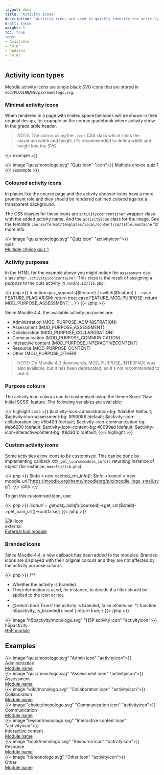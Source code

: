 ```yaml
---
layout: docs
title: "Activity icons"
description: "Activity icons are used to quickly identify the activity types"
draft: false
weight: 5
toc: true
tags:
- Available
- '4.0'
- Updated
- '4.4'
---
```


## Activity icon types

Moodle activity icons are single black SVG icons that are stored in `mod/PLUGINNAME/pix/monologo.svg`.

### Minimal activity icons

When rendered in a page with limited space the icons will be shown in their original design, for example on the course gradebook where activity show in the grade table header.

> NOTE: The icon is using the ```.icon``` CSS class which limits the maximum width and height. It's recommended to define width and height into the SVG.

{{< example >}}
<div class="d-flex mb-3">
    <div class="d-flex border align-items-center p-1">
        {{< image "quiz/monologo.svg" "Quiz icon" "icon">}} Multiple choice quiz 1
    </div>
</div>
{{< /example  >}}

### Coloured activity icons

In places like the course page and the activity chooser icons have a more prominent role and they should be rendered outlined colored against a transparent background.

The CSS classes for these icons are ```activityiconcontainer``` wrapper class with the added activity name. And the ```activityicon``` class for the image. See the template ```course/format/templates/local/content/cm/title.mustache``` for more info.

<div class="media mb-3">
    <div class="activityiconcontainer assessment me-3">
        {{< image "quiz/monologo.svg" "Quiz icon" "activityicon">}}    </div>
    <div class="media-body align-self-center">
        <div class="text-uppercase small">quiz</div>
        <div class="activityname"><a href="#">Multiple choice quiz 1</a></div>
    </div>
</div>

### Activity purposes

In the HTML for the example above you might notice the ```assessment``` css class after ```.activityiconcontainer```. This class is the result of assigning a *purpose* to the quiz activity in ```/mod/quiz/lib.php```.

{{< php >}}
function quiz_supports($feature) {
    switch($feature) {
        ..
        case FEATURE_PLAGIARISM: return true;
        case FEATURE_MOD_PURPOSE: return MOD_PURPOSE_ASSESSMENT;
        ..
    }
}
{{< /php >}}

Since Moodle 4.4, the available activity purposes are:

* Administration (MOD_PURPOSE_ADMINISTRATION)
* Assessment (MOD_PURPOSE_ASSESSMENT)
* Collaboration (MOD_PURPOSE_COLLABORATION)
* Communication (MOD_PURPOSE_COMMUNICATION)
* Interactive content (MOD_PURPOSE_INTERACTIVECONTENT)
* Resource (MOD_PURPOSE_CONTENT)
* Other (MOD_PURPOSE_OTHER)

> NOTE: On Moodle 4.3 downwards, MOD_PURPOSE_INTERFACE was also available, but it has been deprecated, so it's not recommended to use it.

### Purpose colours

The activity icon colours can be customised using the theme Boost 'Raw initial SCSS' feature. The following variables are available:

{{< highlight scss >}}
$activity-icon-administration-bg:     #da58ef !default;
$activity-icon-assessment-bg:         #f90086 !default;
$activity-icon-collaboration-bg:      #5b40ff !default;
$activity-icon-communication-bg:      #eb6200 !default;
$activity-icon-content-bg:            #0099ad !default;
$activity-icon-interactivecontent-bg: #8d3d1b !default;
{{</ highlight >}}

### Custom activity icons

Some activities allow icons to be customised. This can be done by implementing callback `XXX_get_coursemodule_info()` returning instance of object (for instance, `mod/lti/lib.php`).

{{< php >}}
$info = new cached_cm_info();
$info->iconurl = new moodle_url('https://moodle.org/theme/moodleorg/pix/moodle_logo_small.svg');
{{< /php >}}

To get this customised icon, use:

{{< php >}}
$iconurl = get_fast_modinfo($courseid)->get_cm($cmid)->get_icon_url()->out(false);
{{< /php >}}

<div class="media mb-3">
    <div class="activityiconcontainer lti me-3">
        <img alt="lti icon" title="lti icon" src="https://moodle.org/theme/moodleorg/pix/moodle_logo_small.svg" class="activityicon ">    </div>
    <div class="media-body align-self-center">
        <div class="text-uppercase small">external</div>
        <div class="activityname"><a href="#">External tool module</a></div>
    </div>
</div>

### Branded icons

Since Moodle 4.4, a new callback has been added to the modules. Branded icons are displayed with their original colours and they are not affected by the activity purpose colours.

{{< php >}}
/**
 * Whether the activity is branded.
 * This information is used, for instance, to decide if a filter should be applied to the icon or not.
 *
 * @return bool True if the activity is branded, false otherwise.
 */
function h5pactivity_is_branded(): bool {
    return true;
}
{{< /php >}}

<div class="media mb-3">
    <div class="activityiconcontainer me-3">
        {{< image "h5pactivity/monologo.svg" "H5P activity icon" "activityicon">}}    </div>
    <div class="media-body align-self-center">
        <div class="text-uppercase small">h5pactivity</div>
        <div class="activityname"><a href="#">H5P module</a></div>
    </div>
</div>

## Examples

<div class="media mb-3">
    <div class="activityiconcontainer administration me-3">
        {{< image "quiz/monologo.svg" "Admin icon" "activityicon">}}    </div>
    <div class="media-body align-self-center">
        <div class="text-uppercase small">Administration</div>
        <div class="activityname"><a href="#">Module name</a></div>
    </div>
</div>

<div class="media mb-3">
    <div class="activityiconcontainer assessment me-3">
        {{< image "quiz/monologo.svg" "Assessment icon" "activityicon">}}    </div>
    <div class="media-body align-self-center">
        <div class="text-uppercase small">Assessment</div>
        <div class="activityname"><a href="#">Module name</a></div>
    </div>
</div>

<div class="media mb-3">
    <div class="activityiconcontainer collaboration me-3">
        {{< image "wiki/monologo.svg" "Collaboration icon" "activityicon">}}    </div>
    <div class="media-body align-self-center">
        <div class="text-uppercase small">Collaboration</div>
        <div class="activityname"><a href="#">Module name</a></div>
    </div>
</div>

<div class="media mb-3">
    <div class="activityiconcontainer communication me-3">
        {{< image "choice/monologo.svg" "Communication icon" "activityicon">}}    </div>
    <div class="media-body align-self-center">
        <div class="text-uppercase small">Communication</div>
        <div class="activityname"><a href="#">Module name</a></div>
    </div>
</div>

<div class="media mb-3">
    <div class="activityiconcontainer interactivecontent me-3">
        {{< image "lesson/monologo.svg" "Interactive content icon" "activityicon">}}    </div>
    <div class="media-body align-self-center">
        <div class="text-uppercase small">Interactive content</div>
        <div class="activityname"><a href="#">Module name</a></div>
    </div>
</div>

<div class="media mb-3">
    <div class="activityiconcontainer content me-3">
        {{< image "book/monologo.svg" "Resource icon" "activityicon">}}    </div>
    <div class="media-body align-self-center">
        <div class="text-uppercase small">Resource</div>
        <div class="activityname"><a href="#">Module name</a></div>
    </div>
</div>

<div class="media mb-3">
    <div class="activityiconcontainer me-3">
        {{< image "lti/monologo.svg" "Other icon" "activityicon">}}    </div>
    <div class="media-body align-self-center">
        <div class="text-uppercase small">Other</div>
        <div class="activityname"><a href="#">Module name</a></div>
    </div>
</div>
